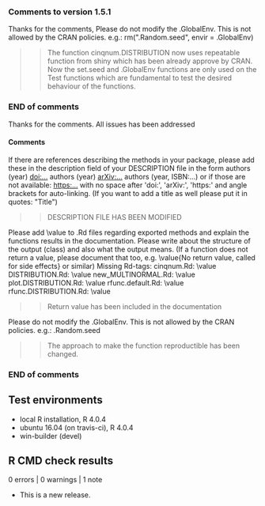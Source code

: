 ### Comments to version 1.5.1
Thanks for the comments,
Please do not modify the .GlobalEnv. This is not allowed by the CRAN policies. e.g.: rm(".Random.seed", envir = .GlobalEnv)

>> The function cinqnum.DISTRIBUTION now uses repeatable function from shiny which has been already approve by CRAN.
Now the set.seed and .GlobalEnv functions are only used on the Test functions which are fundamental to test the desired behaviour of the functions.

### END of comments

Thanks for the comments. All issues has been addressed

#### Comments
If there are references describing the methods in your package, please add these in the description field of your DESCRIPTION file in the form
authors (year) <doi:...>
authors (year) <arXiv:...>
authors (year, ISBN:...)
or if those are not available: <https:...>
with no space after 'doi:', 'arXiv:', 'https:' and angle brackets for auto-linking.
(If you want to add a title as well please put it in quotes: "Title")
 >> DESCRIPTION FILE HAS BEEN MODIFIED
 
Please add \value to .Rd files regarding exported methods and explain the functions results in the documentation. Please write about the structure of the output (class) and also what the output means. (If a function does not return a value, please document that too, e.g. \value{No return value, called for side effects} or similar)
Missing Rd-tags:
    cinqnum.Rd: \value
    DISTRIBUTION.Rd:  \value
    new_MULTINORMAL.Rd: \value
    plot.DISTRIBUTION.Rd: \value
    rfunc.default.Rd: \value
    rfunc.DISTRIBUTION.Rd: \value
>> Return value has been included in the documentation

Please do not modify the .GlobalEnv. This is not allowed by the CRAN policies. e.g.: .Random.seed
>> The approach to make the function reproductible has been changed.

### END of comments

## Test environments
* local R installation, R 4.0.4
* ubuntu 16.04 (on travis-ci), R 4.0.4
* win-builder (devel)

## R CMD check results

0 errors | 0 warnings | 1 note

* This is a new release.
